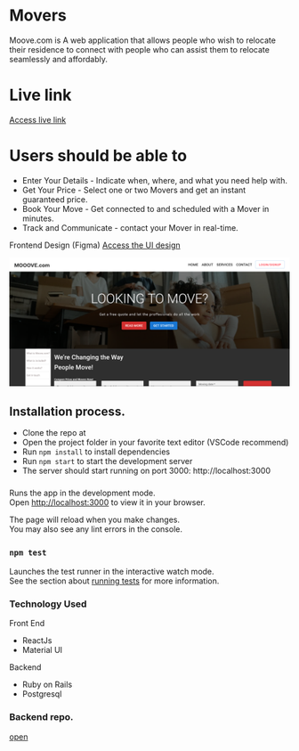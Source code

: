 # Movers
 Moove.com is A web application that allows people who wish to relocate their residence to connect with people who can assist them to relocate seamlessly and affordably.

# Live link
[Access live link](https://moovers.vercel.app/)
# Users should be able to
  - Enter Your Details - Indicate when, where, and what you need help with.
  - Get Your Price - Select one or two Movers and get an instant guaranteed price.
  - Book Your Move - Get connected to and scheduled with a Mover in minutes.
  - Track and Communicate - contact your Mover in real-time.

Frontend Design (Figma) [Access the UI design](https://www.figma.com/file/YxEMM8gS7rx0a44ZXzOV64/Go-Movers?node-id=0%3A1)

![Moover.com-home](src/assets/documentation/mooover-home.png)

## Installation process.
  - Clone the repo at [](movers)
  - Open the project folder in your favorite text editor (VSCode recommend)
  - Run `npm install` to install dependencies
  - Run `npm start` to start the development server
  - The server should start running on port 3000: http://localhost:3000
###

Runs the app in the development mode.\
Open [http://localhost:3000](http://localhost:3000) to view it in your browser.

The page will reload when you make changes.\
You may also see any lint errors in the console.

### `npm test`

Launches the test runner in the interactive watch mode.\
See the section about [running tests](https://facebook.github.io/create-react-app/docs/running-tests) for more information.


<!-- https://www.bigdatacloud.com/docs/api/free-reverse-geocode-to-city-api -->
### Technology Used
Front End
- ReactJs
- Material UI

Backend

- Ruby on Rails
- Postgresql

### Backend repo.
 [open](https://github.com/hermitex/movers-api)



